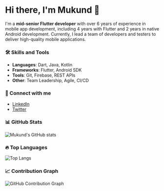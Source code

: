 # Hi there, I'm Mukund 👋

I'm a **mid-senior Flutter developer** with over 6 years of experience in mobile app development, including 4 years with Flutter and 2 years in native Android development. Currently, I lead a team of developers and testers to deliver high-quality mobile applications.

### 🛠️ Skills and Tools
- **Languages**: Dart, Java, Kotlin
- **Frameworks**: Flutter, Android SDK
- **Tools**: Git, Firebase, REST APIs
- **Other**: Team Leadership, Agile, CI/CD

### 🔗 Connect with me
- [LinkedIn](https://www.linkedin.com/in/mukund-pradhan/)
- [Twitter](https://x.com/twittme_mukund)

### 📊 GitHub Stats
![Mukund's GitHub stats](https://github-readme-stats.vercel.app/api?username=MySelfMukund&show_icons=true&theme=dark)

### 🔥 Top Languages
![Top Langs](https://github-readme-stats.vercel.app/api/top-langs/?username=MySelfMukund&layout=compact&theme=radical)

### 📈 Contribution Graph
![GitHub Contribution Graph](https://github-readme-activity-graph.cyclic.app/graph?username=MySelfMukund&theme=react-dark)
